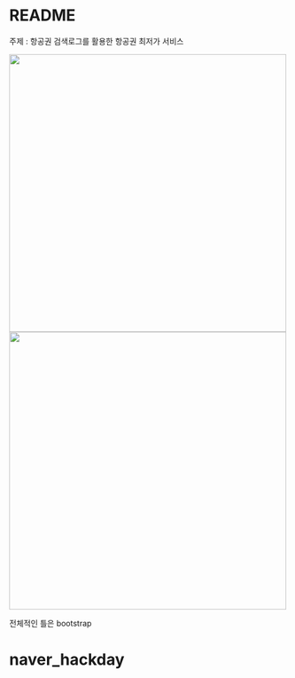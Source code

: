 # README

주제 : 항공권 검색로그를 활용한 항공권 최저가 서비스

<div>
  <img witdh="500" height="500" src="https://user-images.githubusercontent.com/37283474/47763172-ec5d2300-dd02-11e8-9173-c338ff5671ff.png">
  <img width="500" height="500" src="https://user-images.githubusercontent.com/37283474/47763616-c20c6500-dd04-11e8-89c9-15bfb9b11cc1.png">
</div>

전체적인 틀은 bootstrap 
# naver_hackday
